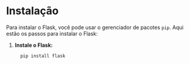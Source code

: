 # Instalação

Para instalar o Flask, você pode usar o gerenciador de pacotes `pip`. Aqui estão os passos para instalar o Flask:

1. **Instale o Flask:**

         pip install flask
